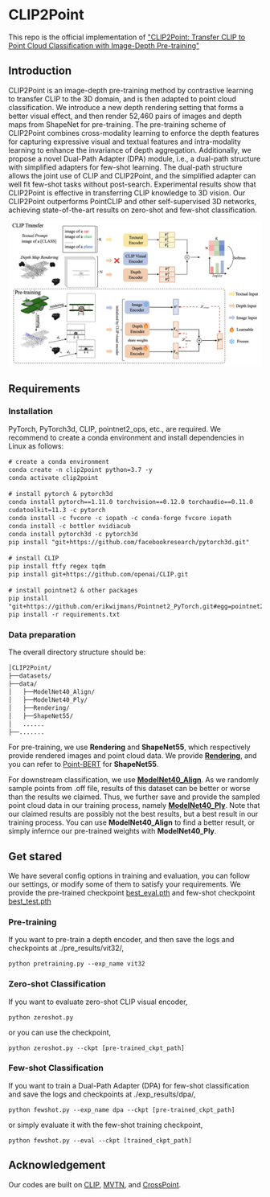 # CLIP2Point
This repo is the official implementation of ["CLIP2Point: Transfer CLIP to Point Cloud Classification with Image-Depth Pre-training"](https://arxiv.org/abs/2210.01055)

## Introduction
CLIP2Point is an image-depth pre-training method by contrastive learning to transfer CLIP to the 3D domain, and is then adapted to point cloud classification. We introduce a new depth rendering setting that forms a better visual effect, and then render 52,460 pairs of images and depth maps from ShapeNet for pre-training. The pre-training scheme of CLIP2Point combines cross-modality learning to enforce the depth features for capturing expressive visual and textual features and intra-modality learning to enhance the invariance of depth aggregation. Additionally, we propose a novel Dual-Path Adapter (DPA) module, i.e., a dual-path structure with simplified adapters for few-shot learning. The dual-path structure allows the joint use of CLIP and CLIP2Point, and the simplified adapter can well fit few-shot tasks without post-search. Experimental results show that CLIP2Point is effective in transferring CLIP knowledge to 3D vision. Our CLIP2Point outperforms PointCLIP and other self-supervised 3D networks, achieving state-of-the-art results on zero-shot and few-shot classification.

![test](./pipeline.png)

## Requirements
### Installation
PyTorch, PyTorch3d, CLIP, pointnet2_ops, etc., are required. We recommend to create a conda environment and install dependencies in Linux as follows:
```shell
# create a conda environment
conda create -n clip2point python=3.7 -y
conda activate clip2point

# install pytorch & pytorch3d
conda install pytorch==1.11.0 torchvision==0.12.0 torchaudio==0.11.0 cudatoolkit=11.3 -c pytorch
conda install -c fvcore -c iopath -c conda-forge fvcore iopath
conda install -c bottler nvidiacub
conda install pytorch3d -c pytorch3d
pip install "git+https://github.com/facebookresearch/pytorch3d.git"

# install CLIP
pip install ftfy regex tqdm
pip install git+https://github.com/openai/CLIP.git

# install pointnet2 & other packages
pip install "git+https://github.com/erikwijmans/Pointnet2_PyTorch.git#egg=pointnet2_ops&subdirectory=pointnet2_ops_lib"
pip install -r requirements.txt
```

### Data preparation
The overall directory structure should be:

```
│CLIP2Point/
├──datasets/
├──data/
│   ├──ModelNet40_Align/
│   ├──ModelNet40_Ply/
│   ├──Rendering/
│   ├──ShapeNet55/
│   ......
├──.......
```
For pre-training, we use **Rendering** and **ShapeNet55**, which respectively provide rendered images and point cloud data. We provide [**Rendering**](https://drive.google.com/file/d/1jMuYi4IoM6A80uPCohjGkNP6pLP1-0Gm/view?usp=sharing), and you can refer to [Point-BERT](https://github.com/lulutang0608/Point-BERT/blob/master/DATASET.md) for **ShapeNet55**.

For downstream classification, we use [**ModelNet40_Align**](https://github.com/lmb-freiburg/orion). As we randomly sample points from .off file, results of this dataset can be better or worse than the results we claimed. Thus, we further save and provide the sampled point cloud data in our training process, namely [**ModelNet40_Ply**](https://drive.google.com/file/d/1nEJYZ9QPBgYPMiVCJGKWY6pVaJmPxVRq/view?usp=sharing). Note that our claimed results are possibly not the best results, but a best result in our training process. You can use **ModelNet40_Align** to find a better result, or simply infernce our pre-trained weights with **ModelNet40_Ply**.


## Get stared
We have several config options in training and evaluation, you can follow our settings, or modify some of them to satisfy your requirements. We provide the pre-trained checkpoint [best_eval.pth](https://drive.google.com/file/d/1ZAnIANNMqRRRmaVtk8Kp93s_NkGU51zv/view?usp=sharing) and few-shot checkpoint [best_test.pth](https://drive.google.com/file/d/1Jr1yXOu1yKmMs8K7XD8FnttPRHnZOZHx/view?usp=sharing)
### Pre-training
If you want to pre-train a depth encoder, and then save the logs and checkpoints at ./pre_results/vit32/,
```
python pretraining.py --exp_name vit32
```
### Zero-shot Classification
If you want to evaluate zero-shot CLIP visual encoder,
```
python zeroshot.py
```
or you can use the checkpoint,
```
python zeroshot.py --ckpt [pre-trained_ckpt_path]
```
### Few-shot Classification
If you want to train a Dual-Path Adapter (DPA) for few-shot classification and save the logs and checkpoints at ./exp_results/dpa/,
```
python fewshot.py --exp_name dpa --ckpt [pre-trained_ckpt_path]
```
or simply evaluate it with the few-shot training checkpoint,
```
python fewshot.py --eval --ckpt [trained_ckpt_path]
```


## Acknowledgement
Our codes are built on [CLIP](https://github.com/openai/CLIP), [MVTN](https://github.com/ajhamdi/MVTN), and [CrossPoint](https://github.com/MohamedAfham/CrossPoint).